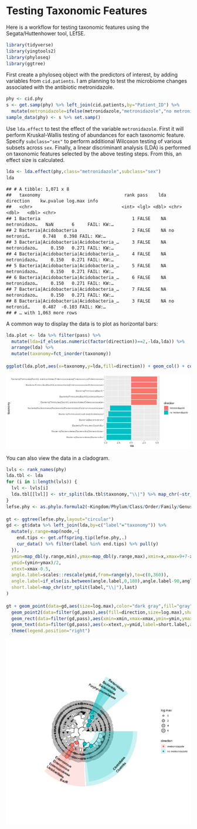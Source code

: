 Testing Taxonomic Features
================

Here is a workflow for testing taxonomic features using the Segata/Huttenhower tool, LEfSE.

``` r
library(tidyverse)
library(yingtools2)
library(phyloseq)
library(ggtree)
```

First create a phyloseq object with the predictors of interest, by adding variables from `cid.patients`. I am planning to test the microbiome changes associated with the antibiotic metronidazole.

``` r
phy <- cid.phy
s <- get.samp(phy) %>% left_join(cid.patients,by="Patient_ID") %>%
  mutate(metronidazole=ifelse(metronidazole,"metronidazole","no metronidazole"))
sample_data(phy) <- s %>% set.samp()
```

Use `lda.effect` to test the effect of the variable `metronidazole`. First it will perform Kruskal-Wallis testing of abundances for each taxonomic feature. Specify `subclass="sex"` to perform additional Wilcoxon testing of various subsets across `sex`. Finally, a linear discriminant analysis (LDA) is performed on taxonomic features selected by the above testing steps. From this, an effect size is calculated.

``` r
lda <- lda.effect(phy,class="metronidazole",subclass="sex")
lda
```

    ## # A tibble: 1,071 x 8
    ##   taxonomy                                rank pass    lda direction    kw.pvalue log.max info      
    ##   <chr>                                  <int> <lgl> <dbl> <chr>            <dbl>   <dbl> <chr>     
    ## 1 Bacteria                                   1 FALSE    NA metronidazo…   NaN       6     FAIL: KW:…
    ## 2 Bacteria|Acidobacteria                     2 FALSE    NA no metronid…     0.748   0.398 FAIL: KW:…
    ## 3 Bacteria|Acidobacteria|Acidobacteria_…     3 FALSE    NA metronidazo…     0.150   0.271 FAIL: KW:…
    ## 4 Bacteria|Acidobacteria|Acidobacteria_…     4 FALSE    NA metronidazo…     0.150   0.271 FAIL: KW:…
    ## 5 Bacteria|Acidobacteria|Acidobacteria_…     5 FALSE    NA metronidazo…     0.150   0.271 FAIL: KW:…
    ## 6 Bacteria|Acidobacteria|Acidobacteria_…     6 FALSE    NA metronidazo…     0.150   0.271 FAIL: KW:…
    ## 7 Bacteria|Acidobacteria|Acidobacteria_…     7 FALSE    NA metronidazo…     0.150   0.271 FAIL: KW:…
    ## 8 Bacteria|Acidobacteria|Acidobacteria_…     3 FALSE    NA no metronid…     0.487  -0.103 FAIL: KW:…
    ## # … with 1,063 more rows

A common way to display the data is to plot as horizontal bars:

``` r
lda.plot <- lda %>% filter(pass) %>%
  mutate(lda=if_else(as.numeric(factor(direction))==2,-lda,lda)) %>%
  arrange(lda) %>%
  mutate(taxonomy=fct_inorder(taxonomy))

ggplot(lda.plot,aes(x=taxonomy,y=lda,fill=direction)) + geom_col() + coord_flip()
```

![](features_files/figure-markdown_github/unnamed-chunk-4-1.png)

You can also view the data in a cladogram.

``` r
lvls <- rank_names(phy)
lda.tbl <- lda
for (i in 1:length(lvls)) {
  lvl <- lvls[i]
  lda.tbl[[lvl]] <- str_split(lda.tbl$taxonomy,"\\|") %>% map_chr(~str_c(.[1:i],collapse="|"))
}
lefse.phy <- as.phylo.formula2(~Kingdom/Phylum/Class/Order/Family/Genus/taxon,data=lda.tbl)

gt <- ggtree(lefse.phy,layout="circular")
gd <- gt$data %>% left_join(lda,by=c("label"="taxonomy")) %>%
  mutate(y.range=map(node,~{
    end.tips <- get.offspring.tip(lefse.phy,.)
    cur_data() %>% filter(label %in% end.tips) %>% pull(y)
  }),
  ymin=map_dbl(y.range,min),ymax=map_dbl(y.range,max),xmin=x,xmax=9+7-x,
  ymid=(ymin+ymax)/2,
  xtext=xmax-0.5,
  angle.label=scales::rescale(ymid,from=range(y),to=c(0,360)),
  angle.label=if_else(is.between(angle.label,0,180),angle.label-90,angle.label+90),
  short.label=map_chr(str_split(label,"\\|"),last)
)

gt + geom_point(data=gd,aes(size=log.max),color="dark gray",fill="gray",shape=21) +
  geom_point2(data=filter(gd,pass),aes(fill=direction,size=log.max),shape=21) +
  geom_rect(data=filter(gd,pass),aes(xmin=xmin,xmax=xmax,ymin=ymin,ymax=ymax,fill=direction),alpha=0.2) + 
  geom_text(data=filter(gd,pass),aes(x=xtext,y=ymid,label=short.label,angle=angle.label)) + 
  theme(legend.position="right")
```

![](features_files/figure-markdown_github/unnamed-chunk-5-1.png)
